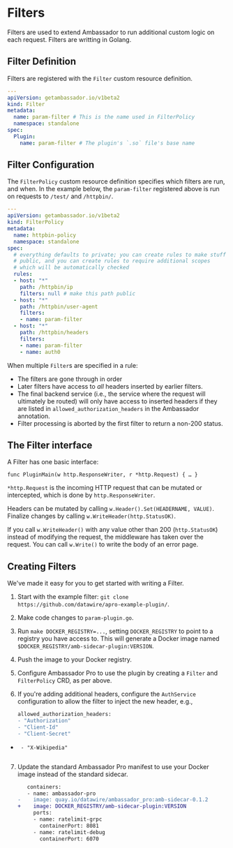 # Filters

Filters are used to extend Ambassador to run additional custom logic on each request. Filters are writting in Golang.

## Filter Definition

Filters are registered with the `Filter` custom resource definition.

```yaml
---
apiVersion: getambassador.io/v1beta2
kind: Filter
metadata:
  name: param-filter # This is the name used in FilterPolicy
  namespace: standalone
spec:
  Plugin:
    name: param-filter # The plugin's `.so` file's base name
```

## Filter Configuration

The `FilterPolicy` custom resource definition specifies which filters are run, and when. In the example below, the `param-filter` registered above is run on requests to `/test/` and `/httpbin/`. 

```yaml
---
apiVersion: getambassador.io/v1beta2
kind: FilterPolicy
metadata:
  name: httpbin-policy
  namespace: standalone
spec:
  # everything defaults to private; you can create rules to make stuff
  # public, and you can create rules to require additional scopes
  # which will be automatically checked
  rules:
  - host: "*"
    path: /httpbin/ip
    filters: null # make this path public
  - host: "*"
    path: /httpbin/user-agent
    filters:
    - name: param-filter
  - host: "*"
    path: /httpbin/headers
    filters:
    - name: param-filter
    - name: auth0
```

When multiple `Filter`s are specified in a rule:

* The filters are gone through in order
* Later filters have access to _all_ headers inserted by earlier filters.
* The final backend service (i.e., the service where the request will ultimately be routed) will only have access to inserted headers if they are listed in `allowed_authorization_headers` in the Ambassador annotation.
* Filter processing is aborted by the first filter to return a non-200 status.

## The Filter interface

A Filter has one basic interface:

```
func PluginMain(w http.ResponseWriter, r *http.Request) { … }
```

`*http.Request` is the incoming HTTP request that can be mutated or intercepted, which is done by `http.ResponseWriter`.

Headers can be mutated by calling `w.Header().Set(HEADERNAME, VALUE)`.  Finalize changes by calling `w.WriteHeader(http.StatusOK)`.

If you call `w.WriteHeader()` with any value other than 200 (`http.StatusOK`) instead of modifying the request, the middleware has taken over the request.  You can call `w.Write()` to write the body of an error page.

## Creating Filters

We've made it easy for you to get started with writing a Filter.

1. Start with the example filter: `git clone https://github.com/datawire/apro-example-plugin/`.

2. Make code changes to `param-plugin.go`.

3. Run `make DOCKER_REGISTRY=...`, setting `DOCKER_REGISTRY` to point to a registry you have access to. This will generate a Docker image named `$DOCKER_REGISTRY/amb-sidecar-plugin:VERSION`.

4. Push the image to your Docker registry.

5. Configure Ambassador Pro to use the plugin by creating a `Filter` and `FilterPolicy` CRD, as per above.

6. If you're adding additional headers, configure the `AuthService` configuration to allow the filter to inject the new header, e.g.,


   ```patch
   allowed_authorization_headers:
   - "Authorization"
   - "Client-Id"
   - "Client-Secret"
+      - "X-Wikipedia"
   ```

7. Update the standard Ambassador Pro manifest to use your Docker image instead of the standard sidecar.

    ```patch
       containers:
       - name: ambassador-pro
    -    image: quay.io/datawire/ambassador_pro:amb-sidecar-0.1.2
    +    image: DOCKER_REGISTRY/amb-sidecar-plugin:VERSION
         ports:
         - name: ratelimit-grpc
           containerPort: 8081
         - name: ratelimit-debug
           containerPort: 6070
    ```